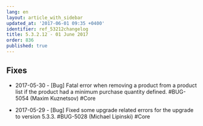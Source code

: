 ```yaml
---
lang: en
layout: article_with_sidebar
updated_at: '2017-06-01 09:35 +0400'
identifier: ref_53212changelog
title: 5.3.2.12 - 01 June 2017
order: 836
published: true
---
```

## Fixes

* 2017-05-30 - [Bug] Fatal error when removing a product from a product list if the product had a minimum 
purchase quantity defined. #BUG-5054 (Maxim Kuznetsov) #Core

* 2017-05-29 - [Bug] Fixed some upgrade related errors for the upgrade to version 5.3.3. #BUG-5028 (Michael Lipinski) #Core

